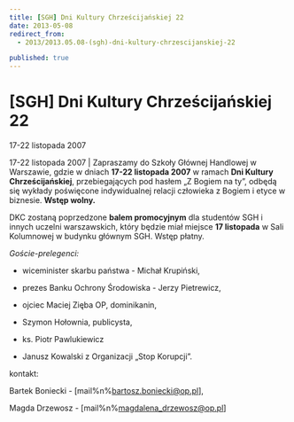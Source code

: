 ```yaml
---
title: [SGH] Dni Kultury Chrześcijańskiej 22
date: 2013-05-08
redirect_from: 
  - 2013/2013.05.08-(sgh)-dni-kultury-chrzescijanskiej-22

published: true
---
```




# [SGH] Dni Kultury Chrześcijańskiej 22

<time>17-22 listopada 2007</time>

17-22 listopada 2007 | 
Zapraszamy do Szkoły Głównej Handlowej w Warszawie, gdzie w dniach **17-22 listopada 2007** w ramach **Dni Kultury Chrześcijańskiej**, przebiegających pod hasłem &#8222;Z Bogiem na ty&#8221;, odbędą się wykłady poświęcone indywidualnej relacji człowieka z Bogiem i etyce w biznesie. **Wstęp wolny.**



DKC zostaną poprzedzone **balem promocyjnym** dla studentów SGH i innych uczelni warszawskich, który będzie miał miejsce **17 listopada** w Sali Kolumnowej w budynku głównym SGH. Wstęp płatny.



*Goście-prelegenci:*

- wiceminister skarbu państwa - Michał Krupiński, 

- prezes Banku Ochrony Środowiska - Jerzy Pietrewicz, 

- ojciec Maciej Zięba OP, dominikanin,

- Szymon Hołownia, publicysta,

- ks. Piotr Pawlukiewicz

- Janusz Kowalski z Organizacji &#8222;Stop Korupcji&#8221;.



kontakt:

Bartek Boniecki  - [mail%n%bartosz.boniecki@op.pl],

Magda Drzewosz - [mail%n%magdalena_drzewosz@op.pl]

<!--{{json:{"created_date":"2013-05-08 20:59:32","publish_down":"0000-00-00 00:00:00","id":"526"}}}-->